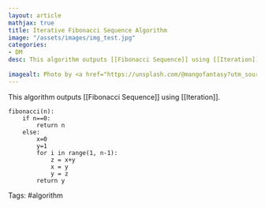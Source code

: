 ```yaml
---
layout: article
mathjax: true
title: Iterative Fibonacci Sequence Algorithm
image: "/assets/images/img_test.jpg"
categories:
- DM
desc: This algorithm outputs [[Fibonacci Sequence]] using [[Iteration]].
 
imagealt: Photo by <a href="https://unsplash.com/@mangofantasy?utm_source=unsplash&utm_medium=referral&utm_content=creditCopyText">Tim Johnson</a> on <a href="https://unsplash.com/s/photos/logic?utm_source=unsplash&utm_medium=referral&utm_content=creditCopyText">Unsplash</a>
---
```

This algorithm outputs [[Fibonacci Sequence]] using [[Iteration]].

```
fibonacci(n):
	if n==0:
		return n
	else:
		x=0
		y=1
		for i in range(1, n-1):
			z = x+y
			x = y
			y = z
		return y
```

Tags: #algorithm 
